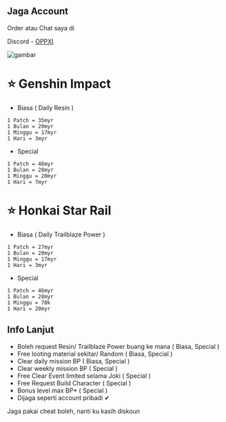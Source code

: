 ## Jaga Account
Order atau Chat saya di

Discord - [OPPXI](<https://discordapp.com/users/1020301464704397402>)


![gambar](https://github.com/ryuhuu/Daftar-Harga-Joki-Genshin-Impact/assets/136698330/56e170c1-74d5-4560-8c2a-92afb614d5d2)


# ⭐ Genshin Impact
- Biasa ( Daily Resin )
```
1 Patch = 35myr
1 Bulan = 20myr
1 Minggu = 17myr
1 Hari = 3myr
```
- Special
```
1 Patch = 46myr
1 Bulan = 28myr
1 Minggu = 20myr
1 Hari = 7myr
```

# ⭐ Honkai Star Rail
- Biasa ( Daily Trailblaze Power )
```
1 Patch = 27myr
1 Bulan = 20myr
1 Minggu = 17myr
1 Hari = 3myr
```
- Special
```
1 Patch = 46myr
1 Bulan = 28myr
1 Minggu = 70k
1 Hari = 20myr
```
## Info Lanjut
- Boleh request Resin/ Trailblaze Power buang ke mana ( Biasa, Special )
- Free looting material sekitar/ Random ( Biasa, Special )
- Clear daily mission BP ( Biasa, Special )
- Clear weekly mission BP ( Special )
- Free Clear Event limited selama Joki ( Special )
- Free Request Build Character ( Special )
- Bonus level max BP* ( Special )
- Dijaga seperti account pribadi ✔
  
Jaga pakai cheat boleh, nanti ku kasih diskoun
